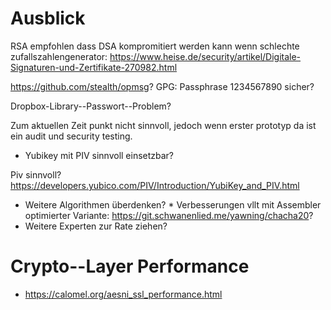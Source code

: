 # Ausblick

RSA empfohlen dass DSA kompromitiert werden kann wenn schlechte
zufallszahlengenerator:
<https://www.heise.de/security/artikel/Digitale-Signaturen-und-Zertifikate-270982.html>

https://github.com/stealth/opmsg?
GPG: Passphrase 1234567890 sicher?

Dropbox-Library--Passwort--Problem?

Zum aktuellen Zeit punkt nicht sinnvoll, jedoch wenn erster prototyp da ist ein audit und security testing.

* Yubikey mit PIV sinnvoll einsetzbar?

Piv sinnvoll? <https://developers.yubico.com/PIV/Introduction/YubiKey_and_PIV.html>

* Weitere Algorithmen überdenken? * Verbesserungen vllt mit Assembler
optimierter Variante: <https://git.schwanenlied.me/yawning/chacha20>? 
* Weitere Experten zur Rate ziehen?

# Crypto--Layer Performance

* https://calomel.org/aesni_ssl_performance.html
